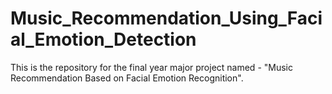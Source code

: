 # Music_Recommendation_Using_Facial_Emotion_Detection
This is the repository for the final year major project named - "Music Recommendation Based on Facial Emotion Recognition".
